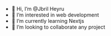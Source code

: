 - 👋 Hi, I’m @Jbril Heyru
- 👀 I’m interested in web development
- 🌱 I’m currently learning Nextjs
- 💞️ I’m looking to collaborate any project


<!---
jbbbbb/jbbbbb is a ✨ special ✨ repository because its `README.md` (this file) appears on your GitHub profile.
You can click the Preview link to take a look at your changes.
--->

